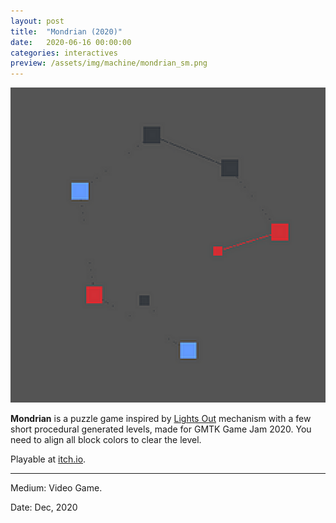 ```yaml
---
layout: post
title:  "Mondrian (2020)"
date:   2020-06-16 00:00:00
categories: interactives
preview: /assets/img/machine/mondrian_sm.png
---
```


![Mondrian](/assets/img/machine/mondrian_sm.png)

**Mondrian** is a puzzle game inspired by [Lights Out](https://en.wikipedia.org/wiki/Lights_Out_(game)) mechanism with a few short procedural generated levels, made for GMTK Game Jam 2020. You need to align all block colors to clear the level.

Playable at [itch.io](https://knh190.itch.io/mondrian).

---

Medium: Video Game.

Date: Dec, 2020
